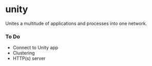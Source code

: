# unity
Unites a multitude of applications and processes into one network.


### To Do
- Connect to Unity app
- Clustering
- HTTP(s) server
